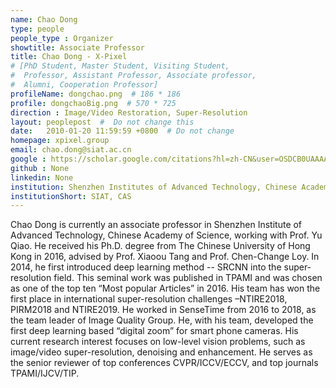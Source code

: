 ```yaml
---
name: Chao Dong
type: people
people_type : Organizer
showtitle: Associate Professor
title: Chao Dong - X-Pixel
# [PhD Student, Master Student, Visiting Student,
#  Professor, Assistant Professor, Associate professor,
#  Alumni, Cooperation Professor]
profileName: dongchao.png  # 186 * 186
profile: dongchaoBig.png  # 570 * 725
direction : Image/Video Restoration, Super-Resolution
layout: peoplepost  #  Do not change this
date:   2010-01-20 11:59:59 +0800  # Do not change
homepage: xpixel.group
email: chao.dong@siat.ac.cn
google : https://scholar.google.com/citations?hl=zh-CN&user=OSDCB0UAAAAJ
github : None
linkedin: None
institution: Shenzhen Institutes of Advanced Technology, Chinese Academy of Sciences
institutionShort: SIAT, CAS
---
```


Chao Dong is currently an associate professor in Shenzhen Institute of Advanced Technology, Chinese Academy of Science, working with Prof. Yu Qiao. He received his Ph.D. degree from The Chinese University of Hong Kong in 2016, advised by Prof. Xiaoou Tang and Prof. Chen-Change Loy. In 2014, he first introduced deep learning method -- SRCNN into the super-resolution field. This seminal work was published in TPAMI and was chosen as one of the top ten “Most popular Articles” in 2016. His team has won the first place in international super-resolution challenges –NTIRE2018, PIRM2018 and NTIRE2019. He worked in SenseTime from 2016 to 2018, as the team leader of Image Quality Group. He, with his team, developed the first deep learning based “digital zoom” for smart phone cameras. His current research interest focuses on low-level vision problems, such as image/video super-resolution, denoising and enhancement. He serves as the senior reviewer of top conferences CVPR/ICCV/ECCV, and top journals TPAMI/IJCV/TIP.

